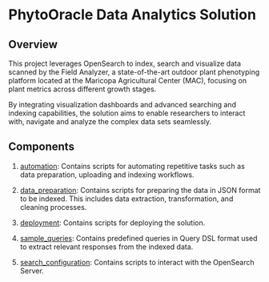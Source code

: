 # PhytoOracle Data Analytics Solution

## Overview

This project leverages OpenSearch to index, search and visualize data scanned by the Field Analyzer, a state-of-the-art outdoor plant phenotyping platform located at the Maricopa Agricultural Center (MAC), focusing on plant metrics across different growth stages. 

By integrating visualization dashboards and advanced searching and indexing capabilities, the solution aims to enable researchers to interact with, navigate and analyze the complex data sets seamlessly.

## Components

1. [automation](automation): Contains scripts for automating repetitive tasks such as data preparation, uploading and indexing workflows.

1. [data_preparation](data_preparation): Contains scripts for preparing the data in JSON format to be indexed. This includes data extraction, transformation, and cleaning processes.

1. [deployment](deployment): Contains scripts for deploying the solution.

1. [sample_queries](sample_queries): Contains predefined queries in Query DSL format used to extract relevant responses from the indexed data.

1. [search_configuration](search_configuration): Contains scripts to interact with the OpenSearch Server.
